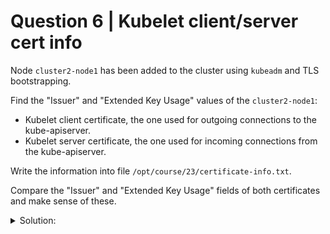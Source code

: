 # Question 6 | Kubelet client/server cert info

Node `cluster2-node1` has been added to the cluster using `kubeadm` and TLS bootstrapping.

Find the "Issuer" and "Extended Key Usage" values of the `cluster2-node1`:

- Kubelet client certificate, the one used for outgoing connections to the kube-apiserver.
- Kubelet server certificate, the one used for incoming connections from the kube-apiserver.

Write the information into file `/opt/course/23/certificate-info.txt`.

Compare the "Issuer" and "Extended Key Usage" fields of both certificates and make sense of these.

<details><summary>Solution:</summary>

To find the correct kubelet certificate directory, we can look for the default value of the `--cert-dir` parameter for the kubelet. For this, search for "kubelet" in the Kubernetes docs which will lead to: [kubelet](https://kubernetes.io/docs/reference/command-line-tools-reference/kubelet). We can check if another certificate directory has been configured using `ps aux` or in `/etc/systemd/system/kubelet.service.d/10-kubeadm.conf`.

First, we check the kubelet client certificate:

```shell
ssh cluster2-node1
openssl x509  -noout -text -in /var/lib/kubelet/pki/kubelet-client-current.pem | grep Issuer
openssl x509  -noout -text -in /var/lib/kubelet/pki/kubelet-client-current.pem | grep "Extended Key Usage" -A1
```

Next, we check the kubelet server certificate:

```shell
openssl x509  -noout -text -in /var/lib/kubelet/pki/kubelet.crt | grep Issuer
openssl x509  -noout -text -in /var/lib/kubelet/pki/kubelet.crt | grep "Extended Key Usage" -A1
```

We see that the server certificate was generated on the worker node itself and the client certificate was issued by the Kubernetes API. The "Extended Key Usage" also shows if it's for client or server authentication.

More about this: [Kubelet TLS Bootstrapping](https://kubernetes.io/docs/reference/command-line-tools-reference/kubelet-tls-bootstrapping)

</details>
